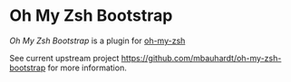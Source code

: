 # Oh My Zsh Bootstrap

_Oh My Zsh Bootstrap_ is a plugin for [oh-my-zsh](https://github.com/robbyrussell/oh-my-zsh)

See current upstream project https://github.com/mbauhardt/oh-my-zsh-bootstrap for more information.


